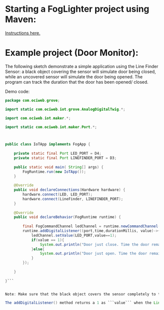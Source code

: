 
# Starting a FogLighter project using Maven: 
[Instructions here.](https://github.com/oci-pronghorn/FogLighter/blob/master/README.md)

# Example project (Door Monitor):

The following sketch demonstrate a simple application using the Line Finder Sensor: a black object covering the sensor will simulate door being closed, while an uncovered sensor will simulate the door being opened. The program can track the duration that the door has been opened/ closed.

Demo code:

```java
package com.ociweb.grove;

import static com.ociweb.iot.grove.AnalogDigitalTwig.*;

import com.ociweb.iot.maker.*;

import static com.ociweb.iot.maker.Port.*;



public class IoTApp implements FogApp {
    
    private static final Port LED_PORT = D4;
    private static final Port LINEFINDER_PORT = D3;
    
    public static void main( String[] args) {
        FogRuntime.run(new IoTApp());
    }
    
    @Override
    public void declareConnections(Hardware hardware) {
        hardware.connect(LED, LED_PORT);
        hardware.connect(LineFinder, LINEFINDER_PORT);
    }
    
    @Override
    public void declareBehavior(FogRuntime runtime) {
        
        final FogCommandChannel ledChannel = runtime.newCommandChannel(DYNAMIC_MESSAGING);
        runtime.addDigitalListener((port,time,durationMillis, value)->{
            ledChannel.setValue(LED_PORT,value==1);
            if(value == 1){
                System.out.println("Door just close. Time the door remained opened: "+durationMillis);
            }else{
                System.out.println("Door just open. Time the door remained closed: "+durationMillis);
            }
        });
        
    }
    
}```


Note: Make sure that the black object covers the sensor completely to trigger the sensor.

The addDigitalListener() method returns a 1 as ```value``` when the Line Finder sensor detects a black line, and 0 for white lines. Whenever ```value``` changes, the lambda which was passed to addDigitalListener() executes. The ```durationMillis``` indicates how long (in ms) that ```value``` remains unchanged before it changes.







